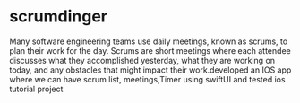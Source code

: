 # scrumdinger
Many software engineering teams use daily meetings, known as scrums, to plan their work for the day. Scrums are short meetings where each attendee discusses what they accomplished yesterday, what they are working on today, and any obstacles that might impact their work.developed an IOS app where we can have scrum list, meetings,Timer using swiftUI and tested
ios tutorial project
